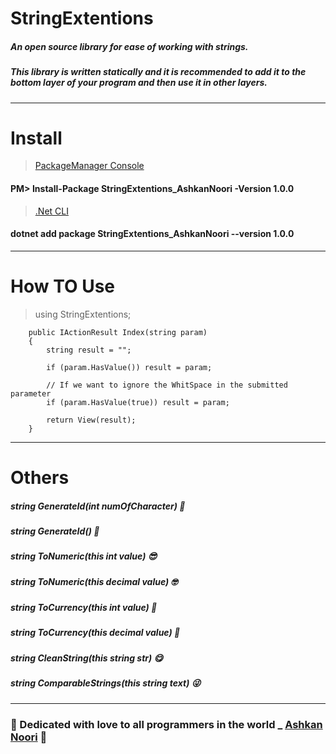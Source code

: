 # StringExtentions

##### An open source library for ease of working with strings.
##### This library is written statically and it is recommended to add it to the bottom layer of your program and then use it in other layers.

----------------------

# Install

> [PackageManager Console](https://docs.microsoft.com/en-us/nuget/consume-packages/install-use-packages-powershell)
#### PM> Install-Package StringExtentions_AshkanNoori -Version 1.0.0

> [.Net CLI](https://docs.microsoft.com/en-us/nuget/consume-packages/install-use-packages-dotnet-cli)
#### dotnet add package StringExtentions_AshkanNoori --version 1.0.0


--------------------------------

# How TO Use

> using StringExtentions;


        public IActionResult Index(string param)
        {
            string result = "";

            if (param.HasValue()) result = param;

            // If we want to ignore the WhitSpace in the submitted parameter
            if (param.HasValue(true)) result = param;

            return View(result);
        }
        
------------------------------

# Others

##### string GenerateId(int numOfCharacter) :cowboy_hat_face:

##### string GenerateId()  	:disguised_face:

##### string ToNumeric(this int value) :sunglasses:

##### string ToNumeric(this decimal value) :nerd_face:

##### string ToCurrency(this int value) :monocle_face:

##### string ToCurrency(this decimal value) :hugs:

##### string CleanString(this string str) :yum:

##### string ComparableStrings(this string text) :stuck_out_tongue_winking_eye:

----------------------------------------

### :gift_heart: Dedicated with love to all programmers in the world _ [Ashkan Noori](https://ashkannooridev.com) :gift_heart:
